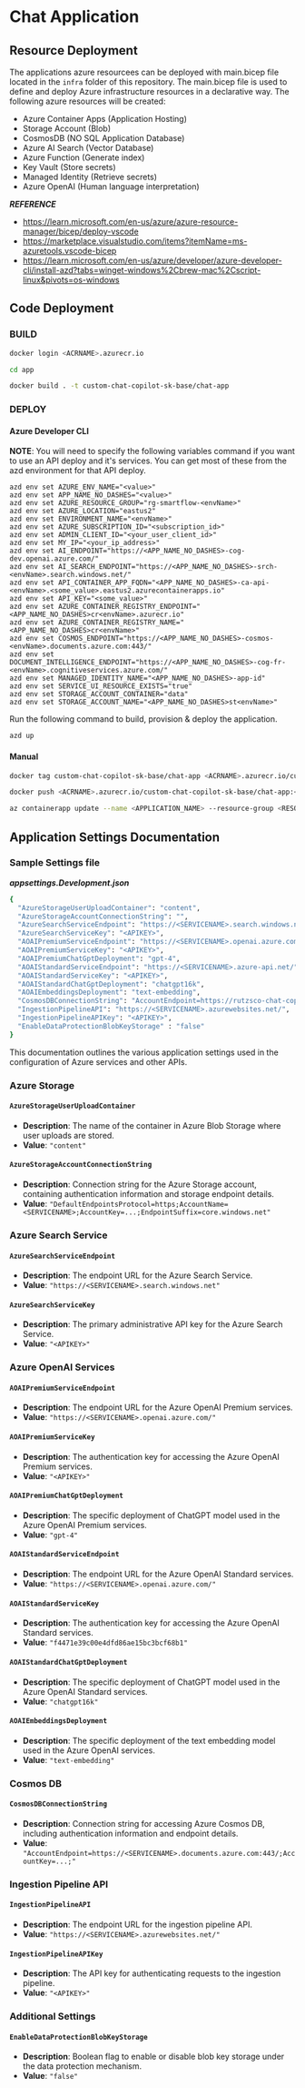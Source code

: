 # Chat Application 

## Resource Deployment

The applications azure resourcees can be deployed with main.bicep file located in the `infra` folder of this repository. The main.bicep file is used to define and deploy Azure infrastructure resources in a declarative way. The following azure resources will be created:

- Azure Container Apps (Application Hosting)
- Storage Account (Blob)
- CosmosDB (NO SQL Application Database)
- Azure AI Search (Vector Database)
- Azure Function (Generate index)
- Key Vault (Store secrets)
- Managed Identity (Retrieve secrets)
- Azure OpenAI (Human language interpretation)

***REFERENCE***
- https://learn.microsoft.com/en-us/azure/azure-resource-manager/bicep/deploy-vscode
- https://marketplace.visualstudio.com/items?itemName=ms-azuretools.vscode-bicep
- https://learn.microsoft.com/en-us/azure/developer/azure-developer-cli/install-azd?tabs=winget-windows%2Cbrew-mac%2Cscript-linux&pivots=os-windows

## Code Deployment

### BUILD

```bash
docker login <ACRNAME>.azurecr.io
```
```bash
cd app

docker build . -t custom-chat-copilot-sk-base/chat-app
```

### DEPLOY

#### Azure Developer CLI

**NOTE**: You will need to specify the following variables command if you want to use an API deploy and it's services.  You can get most of these from the azd environment for that API deploy.

```shell
azd env set AZURE_ENV_NAME="<value>"
azd env set APP_NAME_NO_DASHES="<value>"
azd env set AZURE_RESOURCE_GROUP="rg-smartflow-<envName>"
azd env set AZURE_LOCATION="eastus2"
azd env set ENVIRONMENT_NAME="<envName>"
azd env set AZURE_SUBSCRIPTION_ID="<subscription_id>"
azd env set ADMIN_CLIENT_ID="<your_user_client_id>"
azd env set MY_IP="<your_ip_address>"
azd env set AI_ENDPOINT="https://<APP_NAME_NO_DASHES>-cog-dev.openai.azure.com/"
azd env set AI_SEARCH_ENDPOINT="https://<APP_NAME_NO_DASHES>-srch-<envName>.search.windows.net/"
azd env set API_CONTAINER_APP_FQDN="<APP_NAME_NO_DASHES>-ca-api-<envName>.<some_value>.eastus2.azurecontainerapps.io"
azd env set API_KEY="<some_value>"
azd env set AZURE_CONTAINER_REGISTRY_ENDPOINT="<APP_NAME_NO_DASHES>cr<envName>.azurecr.io"
azd env set AZURE_CONTAINER_REGISTRY_NAME="<APP_NAME_NO_DASHES>cr<envName>"
azd env set COSMOS_ENDPOINT="https://<APP_NAME_NO_DASHES>-cosmos-<envName>.documents.azure.com:443/"
azd env set DOCUMENT_INTELLIGENCE_ENDPOINT="https://<APP_NAME_NO_DASHES>-cog-fr-<envName>.cognitiveservices.azure.com/"
azd env set MANAGED_IDENTITY_NAME="<APP_NAME_NO_DASHES>-app-id"
azd env set SERVICE_UI_RESOURCE_EXISTS="true"
azd env set STORAGE_ACCOUNT_CONTAINER="data"
azd env set STORAGE_ACCOUNT_NAME="<APP_NAME_NO_DASHES>st<envName>"
```

Run the following command to build, provision & deploy the application.

```bash
azd up
```

#### Manual

```bash
docker tag custom-chat-copilot-sk-base/chat-app <ACRNAME>.azurecr.io/custom-chat-copilot-sk-base/chat-app:<VERSION>
```

```bash
docker push <ACRNAME>.azurecr.io/custom-chat-copilot-sk-base/chat-app:<VERSION>
```

```bash
az containerapp update --name <APPLICATION_NAME> --resource-group <RESOURCE_GROUP_NAME> --image <IMAGE_NAME>
```

## Application Settings Documentation

### Sample Settings file

***appsettings.Development.json***

```bash
{
  "AzureStorageUserUploadContainer": "content",
  "AzureStorageAccountConnectionString": "",
  "AzureSearchServiceEndpoint": "https://<SERVICENAME>.search.windows.net",
  "AzureSearchServiceKey": "<APIKEY>",
  "AOAIPremiumServiceEndpoint": "https://<SERVICENAME>.openai.azure.com/",
  "AOAIPremiumServiceKey": "<APIKEY>",
  "AOAIPremiumChatGptDeployment": "gpt-4",
  "AOAIStandardServiceEndpoint": "https://<SERVICENAME>.azure-api.net/",
  "AOAIStandardServiceKey": "<APIKEY>",
  "AOAIStandardChatGptDeployment": "chatgpt16k",
  "AOAIEmbeddingsDeployment": "text-embedding",
  "CosmosDBConnectionString": "AccountEndpoint=https://rutzsco-chat-copilot-demo.documents.azure.com:443/;AccountKey=<APIKEY>;",
  "IngestionPipelineAPI": "https://<SERVICENAME>.azurewebsites.net/",
  "IngestionPipelineAPIKey": "<APIKEY>",
  "EnableDataProtectionBlobKeyStorage" : "false"
}
```

This documentation outlines the various application settings used in the configuration of Azure services and other APIs.

### Azure Storage

#### `AzureStorageUserUploadContainer`

- **Description**: The name of the container in Azure Blob Storage where user uploads are stored.
- **Value**: `"content"`

#### `AzureStorageAccountConnectionString`
- **Description**: Connection string for the Azure Storage account, containing authentication information and storage endpoint details.
- **Value**: `"DefaultEndpointsProtocol=https;AccountName=<SERVICENAME>;AccountKey=...;EndpointSuffix=core.windows.net"`

### Azure Search Service

#### `AzureSearchServiceEndpoint`
- **Description**: The endpoint URL for the Azure Search Service.
- **Value**: `"https://<SERVICENAME>.search.windows.net"`

#### `AzureSearchServiceKey`
- **Description**: The primary administrative API key for the Azure Search Service.
- **Value**: `"<APIKEY>"`

### Azure OpenAI Services

#### `AOAIPremiumServiceEndpoint`
- **Description**: The endpoint URL for the Azure OpenAI Premium services.
- **Value**: `"https://<SERVICENAME>.openai.azure.com/"`

#### `AOAIPremiumServiceKey`
- **Description**: The authentication key for accessing the Azure OpenAI Premium services.
- **Value**: `"<APIKEY>"`

#### `AOAIPremiumChatGptDeployment`
- **Description**: The specific deployment of ChatGPT model used in the Azure OpenAI Premium services.
- **Value**: `"gpt-4"`

#### `AOAIStandardServiceEndpoint`
- **Description**: The endpoint URL for the Azure OpenAI Standard services.
- **Value**: `"https://<SERVICENAME>.openai.azure.com/"`

#### `AOAIStandardServiceKey`
- **Description**: The authentication key for accessing the Azure OpenAI Standard services.
- **Value**: `"f4471e39c00e4dfd86ae15bc3bcf68b1"`

#### `AOAIStandardChatGptDeployment`
- **Description**: The specific deployment of ChatGPT model used in the Azure OpenAI Standard services.
- **Value**: `"chatgpt16k"`

#### `AOAIEmbeddingsDeployment`
- **Description**: The specific deployment of the text embedding model used in the Azure OpenAI services.
- **Value**: `"text-embedding"`

### Cosmos DB

#### `CosmosDBConnectionString`
- **Description**: Connection string for accessing Azure Cosmos DB, including authentication information and endpoint details.
- **Value**: `"AccountEndpoint=https://<SERVICENAME>.documents.azure.com:443/;AccountKey=...;"`

### Ingestion Pipeline API

#### `IngestionPipelineAPI`
- **Description**: The endpoint URL for the ingestion pipeline API.
- **Value**: `"https://<SERVICENAME>.azurewebsites.net/"`

#### `IngestionPipelineAPIKey`
- **Description**: The API key for authenticating requests to the ingestion pipeline.
- **Value**: `"<APIKEY>"`

### Additional Settings

#### `EnableDataProtectionBlobKeyStorage`
- **Description**: Boolean flag to enable or disable blob key storage under the data protection mechanism.
- **Value**: `"false"`

